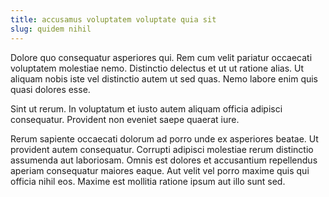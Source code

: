 ```yaml
---
title: accusamus voluptatem voluptate quia sit
slug: quidem nihil
---
```


Dolore quo consequatur asperiores qui. Rem cum velit pariatur occaecati voluptatem molestiae nemo. Distinctio delectus et ut ut ratione alias. Ut aliquam nobis iste vel distinctio autem ut sed quas. Nemo labore enim quis quasi dolores esse.

Sint ut rerum. In voluptatum et iusto autem aliquam officia adipisci consequatur. Provident non eveniet saepe quaerat iure.

Rerum sapiente occaecati dolorum ad porro unde ex asperiores beatae. Ut provident autem consequatur. Corrupti adipisci molestiae rerum distinctio assumenda aut laboriosam. Omnis est dolores et accusantium repellendus aperiam consequatur maiores eaque. Aut velit vel porro maxime quis qui officia nihil eos. Maxime est mollitia ratione ipsum aut illo sunt sed.
